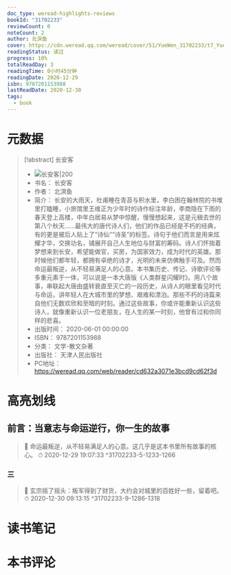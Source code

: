 ```yaml
---
doc_type: weread-highlights-reviews
bookId: "31702233"
reviewCount: 0
noteCount: 2
author: 北溟鱼
cover: https://cdn.weread.qq.com/weread/cover/51/YueWen_31702233/t7_YueWen_31702233.jpg
readingStatus: 读过
progress: 10%
totalReadDay: 3
readingTime: 0小时45分钟
readingDate: 2020-12-29
isbn: 9787201153988
lastReadDate: 2020-12-30
tags:
  - book
---
```

# 元数据
> [!abstract] 长安客
> - ![ 长安客|200](https://cdn.weread.qq.com/weread/cover/51/YueWen_31702233/t7_YueWen_31702233.jpg)
> - 书名： 长安客
> - 作者： 北溟鱼
> - 简介： 长安的大雨天，杜甫睡在青苔与积水里，李白困在翰林院的书堆里打瞌睡，小旅馆里王维正为少年时的诗作标注年龄，李商隐在下雨的春天登上高楼，中年白居易从梦中惊醒，慢慢想起来，这是元稹去世的第八个秋天……最伟大的唐代诗人们，他们的作品已经是不朽的经典，有的更是被后人贴上了“诗仙”“诗圣”的标签。诗句于他们而言是用来炫耀才华，交换功名，铺展开自己人生地位与财富的筹码。诗人们怀揣着梦想来到长安，希望能做官，买房，为国家效力，成为时代的英雄。那时候他们都年轻，都拥有卓绝的诗才，光明的未来仿佛触手可及。然而命运最叛逆，从不轻易满足人的心意。本书集历史、传记、诗歌评论等多重元素于一体，可以说是一本大唐版《人类群星闪耀时》。用八个故事，串联起大唐由盛转衰直至灭亡的一段历史，从诗人的眼里看见时代与命运，讲年轻人在大城市里的梦想、艰难和漂泊。那些不朽的诗篇来自他们无数欢欣和至暗的时刻。通过这些故事，你或许能重新认识这些诗人，就像重新认识一位老朋友，在人生的某一时刻，他曾有过和你同样的悲喜。
> - 出版时间： 2020-06-01 00:00:00
> - ISBN： 9787201153988
> - 分类： 文学-散文杂著
> - 出版社： 天津人民出版社
> - PC地址：https://weread.qq.com/web/reader/cd632a3071e3bcd9cd62f3d

# 高亮划线

## 前言：当意志与命运逆行，你一生的故事

> 📌 命运最叛逆，从不轻易满足人的心意。这几乎是这本书里所有故事的核心。 
> ⏱ 2020-12-29 19:07:33 ^31702233-5-1233-1266

### 三

> 📌 玄宗摇了摇头：叛军得到了财货，大约会对城里的百姓好一些，留着吧。 
> ⏱ 2020-12-30 09:13:15 ^31702233-9-1286-1318

# 读书笔记

# 本书评论

